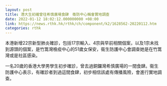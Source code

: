```yaml
---
layout: post
title: 港大生初確曾往希慎廣場食肆　衞防中心稱會實地調查
date: 2022-01-12 18:02:12.000000000 +08:00
link: https://news.rthk.hk/rthk/ch/component/k2/1628562-20220112.htm
categories: rthk
---
```


本港新增22宗新型肺炎確診，包括17宗輸入、4宗與早前相關個案，以及1宗未找到源頭的個案，是竹篙灣檢疫中心的51歲女保安，衞生防護中心會調查她是在竹篙灣或是社區感染。

一名20歲的香港大學男學生初步確診，曾去過銅鑼灣希慎廣場的一間食肆。衞生防護中心表示，有確診者到過這間食肆，初步相信該處有傳播風險，會進行實地調查。
